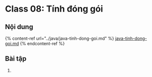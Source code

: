 # Class 08: Tính đóng gói

## Nội dung

{% content-ref url="../java/java-tinh-dong-goi.md" %}
[java-tinh-dong-goi.md](../java/java-tinh-dong-goi.md)
{% endcontent-ref %}



## Bài tập

1.

